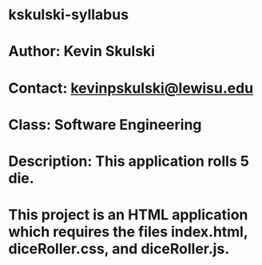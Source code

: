 # kskulski-syllabus
# Author: Kevin Skulski
# Contact: kevinpskulski@lewisu.edu
# Class: Software Engineering
# Description: This application rolls 5 die.
# This project is an HTML application which requires the files index.html, diceRoller.css, and diceRoller.js.
